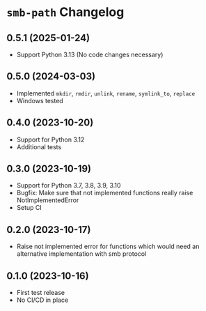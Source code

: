 # `smb-path` Changelog

## 0.5.1 (2025-01-24)

- Support Python 3.13 (No code changes necessary)

## 0.5.0 (2024-03-03)

- Implemented `mkdir`, `rmdir`, `unlink`, `rename`, `symlink_to`, `replace`
- Windows tested

## 0.4.0 (2023-10-20)

- Support for Python 3.12
- Additional tests

## 0.3.0 (2023-10-19)

- Support for Python 3.7, 3.8, 3.9, 3.10
- Bugfix: Make sure that not implemented functions really raise NotImplementedError
- Setup CI

## 0.2.0 (2023-10-17)

- Raise not implemented error for functions which would need an alternative implementation with smb protocol

## 0.1.0 (2023-10-16)

- First test release
- No CI/CD in place
